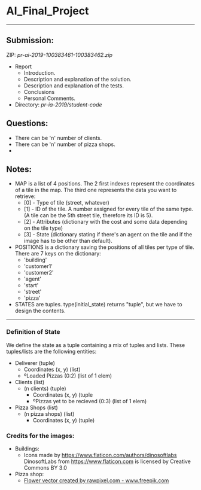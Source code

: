 # AI_Final_Project

---

## Submission:
  ZIP: *pr-ai-2019-100383461-100383462.zip*
  * Report
    * Introduction.
    * Description and explanation of the solution.
    * Description and explanation of the tests.
    * Conclusions
    * Personal Comments.
  * Directory: *pr-ia-2019/student-code*

## Questions:
  * There can be 'n' number of clients.
  * There can be 'n' number of pizza shops.
  *

## Notes:
  * MAP is a list of 4 positions. The 2 first indexes represent the coordinates of a tile
  in the map. The third one represents the data you want to retrieve:
    * [0] - Type of tile (street, whatever)
    * [1] - ID of the tile. A number assigned for every tile of the same type. (A tile
      can be the 5th street tile, therefore its ID is 5).
    * [2] - Attributes (dictionary with the cost and some data depending on the tile type)
    * [3] - State (dictionary stating if there's an agent on the tile and if the image has to
    be other than default).
  * POSITIONS is a dictionary saving the positions of all tiles per type of tile. There are
  7 keys on the dictionary:
    * 'building'
    * 'customer1'
    * 'customer2'
    * 'agent'
    * 'start'
    * 'street'
    * 'pizza'
  * STATES are tuples. type(initial_state) returns "tuple", but we have to design the contents.

  ------

### Definition of State

We define the state as a tuple containing a mix of tuples and lists.
These tuples/lists are the following entities:
  - Deliverer                               (tuple)
    - Coordinates (x, y)                    (list)
    - ºLoaded Pizzas (0:2)                 (list of 1 elem)
  - Clients                                 (list)
    - (n clients)                           (tuple)
      - Coordinates (x, y)                  (tuple
      - ºPizzas yet to be recieved (0:3)   (list of 1 elem)
  - Pizza Shops                             (list)
    - (n pizza shops)                       (list)
      - Coordinates (x, y)                  (tuple)

### Credits for the images:
  * Buildings:
    * Icons made by https://www.flaticon.com/authors/dinosoftlabs
  DinosoftLabs from https://www.flaticon.com is licensed by Creative Commons BY 3.0
  * Pizza shop:
    * <a href="https://www.freepik.com/free-photos-vectors/flower">Flower vector created by rawpixel.com - www.freepik.com</a>

